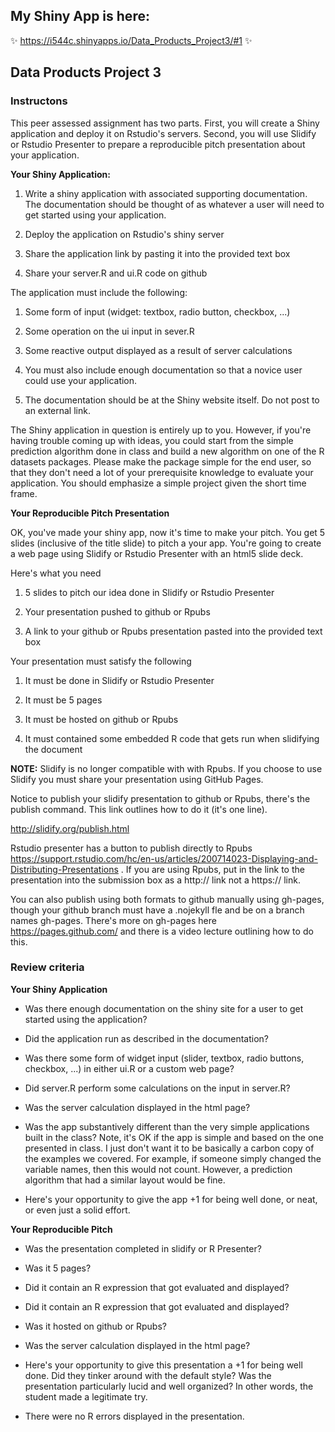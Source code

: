 ## My Shiny App is here:
✨ <https://i544c.shinyapps.io/Data_Products_Project3/#1> ✨

## Data Products Project 3

### Instructons

This peer assessed assignment has two parts. First, you will create a Shiny application and deploy it on Rstudio's servers. Second, you will use Slidify or Rstudio Presenter to prepare a reproducible pitch presentation about your application.

**Your Shiny Application:**

1. Write a shiny application with associated supporting documentation. The documentation should be thought of as whatever a user will need to get started using your application.

2. Deploy the application on Rstudio's shiny server

3. Share the application link by pasting it into the provided text box

4. Share your server.R and ui.R code on github

The application must include the following:

1. Some form of input (widget: textbox, radio button, checkbox, ...)

2. Some operation on the ui input in sever.R

3. Some reactive output displayed as a result of server calculations

4. You must also include enough documentation so that a novice user could use your application.

5. The documentation should be at the Shiny website itself. Do not post to an external link.

The Shiny application in question is entirely up to you. However, if you're having trouble coming up with ideas, you could start from the simple prediction algorithm done in class and build a new algorithm on one of the R datasets packages. Please make the package simple for the end user, so that they don't need a lot of your prerequisite knowledge to evaluate your application. You should emphasize a simple project given the short time frame.

**Your Reproducible Pitch Presentation**

OK, you've made your shiny app, now it's time to make your pitch. You get 5 slides (inclusive of the title slide)  to pitch a your app. You're going to create a web page using Slidify or Rstudio Presenter with an html5 slide deck.

Here's what you need

1. 5 slides to pitch our idea done in Slidify or Rstudio Presenter

2. Your presentation pushed to github or Rpubs

3. A link to your github or Rpubs presentation pasted into the provided text box

Your presentation must satisfy the following

1. It must be done in Slidify or Rstudio Presenter

2. It must be 5 pages

3. It must be hosted on github or Rpubs

4. It must contained some embedded R code that gets run when slidifying the document

**NOTE:**  Slidify is no longer compatible with with Rpubs. If you choose to use Slidify you must share your presentation using GitHub Pages.

Notice to publish your slidify presentation to github or Rpubs, there's the publish command. This link outlines how to do it (it's one line). 

<http://slidify.org/publish.html>

Rstudio presenter has a button to publish directly to Rpubs 
<https://support.rstudio.com/hc/en-us/articles/200714023-Displaying-and-Distributing-Presentations>
. If you are using Rpubs, put in the link to the presentation into the submission box as a http:// link not a https:// link.

You can also publish using both formats to github manually using gh-pages, though your github branch must have a .nojekyll fle and be on a branch names gh-pages. There's more on gh-pages here 
<https://pages.github.com/>
  and there is a video lecture outlining how to do this.

### Review criteria

**Your Shiny Application**

- Was there enough documentation on the shiny site for a user to get started using the application?

- Did the application run as described in the documentation?

- Was there some form of widget input (slider, textbox, radio buttons, checkbox, ...) in either ui.R or a custom web page?

- Did server.R perform some calculations on the input in server.R?

- Was the server calculation displayed in the html page?

- Was the app substantively different than the very simple applications built in the class? Note, it's OK if the app is simple and based on the one presented in class. I just don't want it to be basically a carbon copy of the examples we covered. For example, if someone simply changed the variable names, then this would not count. However, a prediction algorithm that had a similar layout would be fine.

- Here's your opportunity to give the app +1 for being well done, or neat, or even just a solid effort.

**Your Reproducible Pitch**

- Was the presentation completed in slidify or R Presenter?

- Was it 5 pages?

- Did it contain an R expression that got evaluated and displayed?

- Did it contain an R expression that got evaluated and displayed?

- Was it hosted on github or Rpubs?

- Was the server calculation displayed in the html page?

- Here's your opportunity to give this presentation a +1 for being well done. Did they tinker around with the default style? Was the presentation particularly lucid and well organized? In other words, the student made a legitimate try.

- There were no R errors displayed in the presentation.
